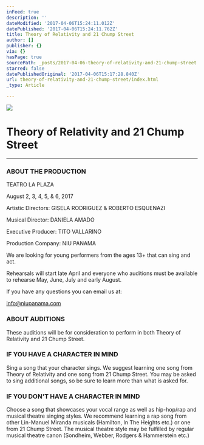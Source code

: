 ```yaml
---
inFeed: true
description: ''
dateModified: '2017-04-06T15:24:11.012Z'
datePublished: '2017-04-06T15:24:11.762Z'
title: Theory of Relativity and 21 Chump Street
author: []
publisher: {}
via: {}
hasPage: true
sourcePath: _posts/2017-04-06-theory-of-relativity-and-21-chump-street.md
starred: false
datePublishedOriginal: '2017-04-06T15:17:28.840Z'
url: theory-of-relativity-and-21-chump-street/index.html
_type: Article

---
```

![](https://the-grid-user-content.s3-us-west-2.amazonaws.com/952ce6bb-ce52-4bd8-83fc-200710d7b2ad.png)

# Theory of Relativity and 21 Chump Street

---

### ABOUT THE PRODUCTION

TEATRO LA PLAZA

August 2, 3, 4, 5, & 6, 2017

Artistic Directors: GISELA RODRIGUEZ & ROBERTO ESQUENAZI

Musical Director: DANIELA AMADO

Executive Producer: TITO VALLARINO

Production Company: NIU PANAMA

We are looking for young performers from the ages 13+ that can sing and act.

Rehearsals will start late April and everyone who auditions must be available to rehearse May, June, July and early August.

If you have any questions you can email us at:

info@niupanama.com

### ABOUT AUDITIONS

These auditions will be for consideration to perform in both Theory of Relativity and 21 Chump Street.

### IF YOU HAVE A CHARACTER IN MIND

Sing a song that your character sings. We suggest learning one song from Theory of Relativity and one song from 21 Chump Street. You may be asked to sing additional songs, so be sure to learn more than what is asked for.

### IF YOU DON'T HAVE A CHARACTER IN MIND

Choose a song that showcases your vocal range as well as hip-hop/rap and musical theatre singing styles. We recommend learning a rap song from other Lin-Manuel Miranda musicals (Hamilton, In The Heights etc.) or one from 21 Chump Street. The musical theatre style may be fulfilled by regular musical theatre canon (Sondheim, Webber, Rodgers & Hammerstein etc.)